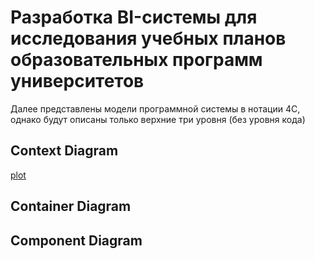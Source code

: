 # Разработка BI-системы для исследования учебных планов образовательных программ университетов
Далее представлены модели программной системы в нотации 4С, однако будут описаны только верхние три уровня (без уровня кода)

## Context Diagram
[plot](https://github.com/yunas-x/Diploma/blob/Snapshot-2/Lab%20Work%20%E2%84%962/docs/SSAD%202.png)

## Container Diagram

## Component Diagram
